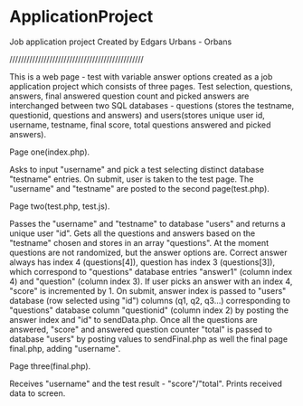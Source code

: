 # ApplicationProject
Job application project
Created by Edgars Urbans - Orbans

///////////////////////////////////////////////

This is a web page - test with variable answer options created as a job application project which consists of three pages. Test selection, questions, answers, final answered question count and picked answers are interchanged between two SQL databases - questions (stores the testname, questionid, questions and answers) and users(stores unique user id, username, testname, final score, total questions answered and picked answers).


Page one(index.php).

Asks to input "username" and pick a test selecting distinct database "testname" entries. On submit, user is taken to the test page. The "username" and "testname" are posted to the second page(test.php).

Page two(test.php, test.js).

Passes the "username" and "testname" to database "users" and returns a unique user "id".
Gets all the questions and answers based on the "testname" chosen and stores in an array "questions". At the moment questions are not randomized, but the answer options are. Correct answer always has index 4 (questions[4]), question has index 3 (questions[3]), which correspond to "questions" database entries "answer1" (column index 4) and "question" (column index 3). If user picks an answer with an index 4, "score" is incremented by 1. On submit, answer index is passed to "users" database (row selected using "id") columns (q1, q2, q3...) corresponding to "questions" database column "questionid" (column index 2) by posting the answer index and "id" to sendData.php.
Once all the questions are answered, "score" and answered question counter "total" is passed to database "users" by posting values to sendFinal.php as well the final page final.php, adding "username".

Page three(final.php).

Receives "username" and the test result - "score"/"total". Prints received data to screen.
